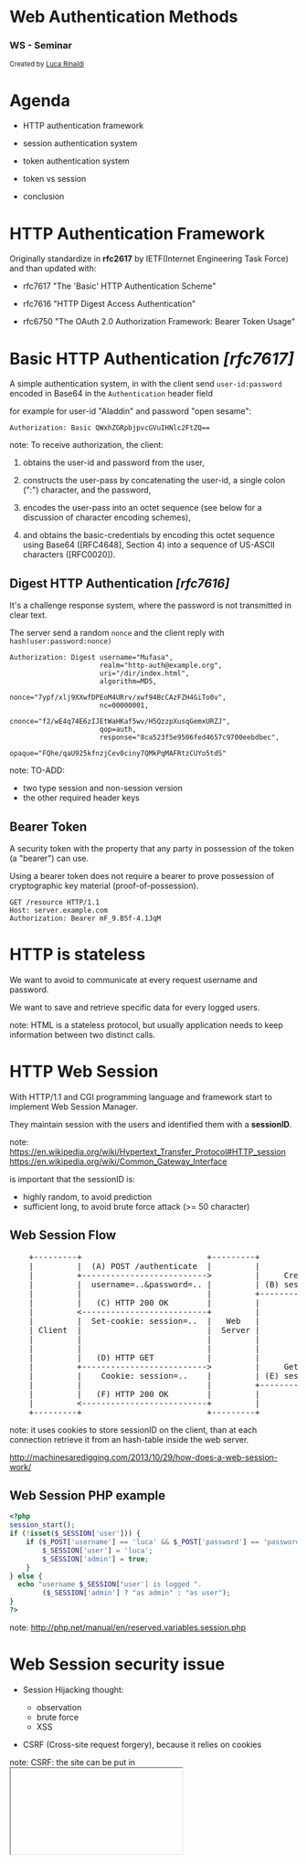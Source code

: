 # Web Authentication Methods
### WS - Seminar

<small>Created by [Luca Rinaldi](http://lucar.in)</small>



# Agenda
- HTTP authentication framework

- session authentication system

- token authentication system

- token vs session

- conclusion



# HTTP Authentication Framework
Originally standardize in **rfc2617** by IETF(Internet Engineering Task Force) and than updated with:

- rfc7617 "The 'Basic' HTTP Authentication Scheme"

- rfc7616 "HTTP Digest Access Authentication"

- rfc6750 "The OAuth 2.0 Authorization Framework: Bearer Token Usage"


# Basic HTTP Authentication *[rfc7617]*
A simple authentication system, in with the client send `user-id:password` encoded in Base64 in the `Authentication` header field

for example for user-id "Aladdin" and password "open sesame":
```
Authorization: Basic QWxhZGRpbjpvcGVuIHNlc2FtZQ==
```

note:
To receive authorization, the client:

1.  obtains the user-id and password from the user,

2.  constructs the user-pass by concatenating the user-id, a single
    colon (":") character, and the password,

3.  encodes the user-pass into an octet sequence (see below for a
    discussion of character encoding schemes),

4.  and obtains the basic-credentials by encoding this octet sequence
    using Base64 ([RFC4648], Section 4) into a sequence of US-ASCII
    characters ([RFC0020]).


## Digest HTTP Authentication *[rfc7616]*
It's a challenge response system, where the password is not transmitted in clear text.

The server send a random `nonce` and the client reply with `hash(user:password:nonce)`

```
Authorization: Digest username="Mufasa",
                      realm="http-auth@example.org",
                      uri="/dir/index.html",
                      algorithm=MD5,
                      nonce="7ypf/xlj9XXwfDPEoM4URrv/xwf94BcCAzFZH4GiTo0v",
                      nc=00000001,
                      cnonce="f2/wE4q74E6zIJEtWaHKaf5wv/H5QzzpXusqGemxURZJ",
                      qop=auth,
                      response="8ca523f5e9506fed4657c9700eebdbec",
                      opaque="FQhe/qaU925kfnzjCev0ciny7QMkPqMAFRtzCUYo5tdS"
```

note:
TO-ADD:
- two type session and non-session version
- the other required header keys


## Bearer Token
A security token with the property that any party in possession of
the token (a "bearer") can use.

Using a bearer token does not require a bearer to prove possession of cryptographic key material (proof-of-possession).

```
GET /resource HTTP/1.1
Host: server.example.com
Authorization: Bearer mF_9.B5f-4.1JqM
```



# HTTP is stateless
We want to avoid to communicate at every request username and password.

We want to save and retrieve specific data for every logged users.

note:
HTML is a stateless protocol, but usually application needs to keep information between two distinct calls.



# HTTP Web Session
With HTTP/1.1 and CGI programming language and framework start to implement Web Session Manager.

They maintain session with the users and identified them with a **sessionID**.

note:
https://en.wikipedia.org/wiki/Hypertext_Transfer_Protocol#HTTP_session
https://en.wikipedia.org/wiki/Common_Gateway_Interface

is important that the sessionID is:
- highly random, to avoid prediction
- sufficient long, to avoid brute force attack (>= 50 character)


## Web Session Flow
<pre>
    +---------+                          +---------+              +---------+
    |         |  (A) POST /authenticate  |         |              |         |
    |         +-------------------------->         |     Create   |         |
    |         |  username=..&password=.. |         | (B) session  |         |
    |         |                          |         +-------------->         |
    |         |   (C) HTTP 200 OK        |         |              |         |
    |         <--------------------------+         |              |         |
    |         |  Set-cookie: session=..  |   Web   |              | Session |
    | Client  |                          |  Server |              | Manager |
    |         |                          |         |              |         |
    |         |                          |         |              |         |
    |         |   (D) HTTP GET           |         |              |         |
    |         +-------------------------->         |     Get user |         |
    |         |    Cookie: session=..    |         | (E) session  |         |
    |         |                          |         +-------------->         |
    |         |   (F) HTTP 200 OK        |         |              |         |
    |         <--------------------------+         |              |         |
    +---------+                          +---------+              +---------+
</pre>

<!--![session-flow](img/session_flow.jpg)-->

note:
it uses cookies to store sessionID on the client, than at each connection retrieve it from an hash-table inside the web server.

http://machinesaredigging.com/2013/10/29/how-does-a-web-session-work/


## Web Session PHP example
```php
<?php
session_start();
if (!isset($_SESSION['user'])) {
    if ($_POST['username'] == 'luca' && $_POST['password'] == 'password'){
        $_SESSION['user'] = 'luca';
        $_SESSION['admin'] = true;
    }
} else {
  echo "username $_SESSION['user'] is logged ".
        ($_SESSION['admin'] ? "as admin" : "as user");
}
?>
```

note:
http://php.net/manual/en/reserved.variables.session.php



# Web Session security issue
- Session Hijacking thought:
    - observation
    - brute force
    - XSS

- CSRF (Cross-site request forgery), because it relies on cookies

note:
CSRF: the site can be put in <iframe>, generate a POST request and re-use the existing authentication cookie to another request.
https://www.owasp.org/index.php/Session_hijacking_attack



# Session limitation
- Centralize information

- Memory and cpu overhead

- Can't work with Cross Domain and CORS (Cross-origin resource sharing)

- Simple authentication flow



# Tokens
It is a string that contain security credential to a login session.

It can be of two types:
- self-contained token
- opaque token

note:
- self-contained token, These are tokens that conform to the JSON Web Token standard and contain information about an identity in the form of claims. They are self-contained in that it is not necessary for the recipient to call a server to validate the token.

- Opaque tokens, Opaque tokens are tokens in a proprietary format that typically contain some identifier to information in a server’s persistent storage. To validate an opaque token, the recipient of the token needs to call the server that issued the token.



# JSON Web Token *[rfc7519]*
It is a self-contained token with a set of keys/value pairs in JSON format.

It safeguard its integrity with JSON Web Signature (JWS) or JSON Web Encryption (JWE)

Am example of JWT:
```JSON
eyJhbGciOiJIUzI1NiIsInR5cCI6IkpXVCJ9
.
eyJpc3MiOiJsdWNhci5pbiIsImV4cCI6MTQ2OTI2ODcwOSwibmFtZSI6Imx1Y2EiLCJhZG1pbiI6dHJ1ZX0
.
5Z5tKUacfE-r_L56uaddeimgREpgk39Fbx6EJ3cuTJg
```

note:
JSON Web Token (JWT) is a compact claims representation format intended for space constrained environments such as HTTP Authorization headers and URI query parameters. JWTs encode claims to be transmitted as a JSON [RFC7159] object that is used as the payload of a JSON Web Signature (JWS) [JWS] structure or as the plaintext of a JSON Web Encryption (JWE) [JWE] structure, enabling the claims to be digitally signed or integrity protected with a Message Authentication Code (MAC) and/or encrypted. JWTs are always represented using the JWS Compact Serialization or the JWE Compact Serialization.


## Claims
A piece of information asserted about a subject.

We can use it to write session data of the users.

They can be:
- registered claims names (i.e. iss, exp, iat, jti..)
- public claims, the one in the IANA database
- private claims names, chosen by the users

note:
registered claims names:
    - iss: The issuer of the token
    - exp: Token expiration time defined in Unix time
    - iat: "Issued at" time, in Unix time, at which the token was issued
    - jti: JWT ID claim provides a unique identifier for the JWT


## Structure [1]
Header:
```json
{
    "alg": "HS256",
    "typ": "JWT"
}
```

Payload:
```json
{
    "iss": "lucar.in",
    "exp": 1469268709,
    "name": "luca",
    "admin": true,
}
```

Verify signature:
```javascript
HMACSHA256(
  base64UrlEncode(header) + "." +
  base64UrlEncode(payload),
  "secret"
)
```


## Structure [2]
Generate the encoding version:
```javascript
base64UrlEncode(header) +
"." +
base64UrlEncode(payload) +
"." +
verify_signature
```

Encoded JWT:
```JSON
eyJhbGciOiJIUzI1NiIsInR5cCI6IkpXVCJ9
.
eyJpc3MiOiJsdWNhci5pbiIsImV4cCI6MTQ2OTI2ODcwOSwibmFtZSI6Imx1Y2EiLCJhZG1pbiI6dHJ1ZX0
.
5Z5tKUacfE-r_L56uaddeimgREpgk39Fbx6EJ3cuTJg
```


## Authentication Flow
<pre>

         +---------+                              +---------+
         |         |   (A) POST /authenticate     |         |
         |         +------------------------------>         +--------+
         |         |  [username=..&password=..]   |         |  (B)   |
         |         |                              |         |Generate|
         |         |   (C) HTTP 200 OK            |         |  JWT   |
         |         <------------------------------+         <--------+
         |         |      [token: '..JWT..']      |         |
         |         |                              |   Web   |
         | Client  |                              |  Server |
         |         |                              |         |
         |         |   (D) HTTP GET               |         |
         |         +------------------------------>         +--------+
         |         | [Authentication: Bearer JWT] |         |  (E)   |
         |         |                              |         |Validate|
         |         |   (F) HTTP 200 OK            |         |  JWT   |
         |         <------------------------------+         <--------+
         |         |                              |         |
         +---------+                              +---------+

</pre>



# OAuth 2.0 *[rfc6749]*
It enables a third-party application to obtain limited access to a service in behalf of a user.

Three parties:
- resource owner (end-user)

- client (third-party application)

- resource and authorization server (service)

For example: </br>
*Draw.io, an online flow chart editor, that request the user to access their storage space on Dropbox, to save and load files.* <!-- .element: style="font-size: 26px"-->

note:
- resource owner, An entity capable of granting access to a protected resource. When the resource owner is a person, it is referred to as an end-user.

- resource server, The server hosting the protected resources, capable of accepting and responding to protected resource requests using access tokens.

- client, An application making protected resource requests on behalf of the resource owner and with its authorization.  The term "client" does not imply any particular implementation characteristics (e.g., whether the application executes on a server, a desktop, or other devices).

- authorization server, The server issuing access tokens to the client after successfully     authenticating the resource owner and obtaining authorization.


## General authentication flow
<pre>

        +----------+
        | Resource |
        |   Owner  |
        |          |
        +----------+
             ^
             |
            (B)
        +----|-----+          Client Identifier      +---------------+
        |         -+----(A)-- & Redirection URI ---->|               |
        |  User-   |                                 | Authorization |
        |  Agent  -+----(B)-- User authenticates --->|     Server    |
        |          |                                 |               |
        |         -+----(C)-- Authorization Code ---<|               |
        +-|----|---+                                 +---------------+
          |    |                                         ^      v
         (A)  (C)                                        |      |
          |    |                                         |      |
          ^    v                                         |      |
        +---------+                                      |      |
        |         |>---(D)-- Authorization Code ---------'      |
        |  Client |          & Redirection URI                  |
        |         |                                             |
        |         |<---(E)----- Access Token -------------------'
        +---------+       (w/ Optional Refresh Token)

</pre>

note:
(A) The client initiates the flow by directing the resource owner's user-agent to the authorization endpoint. The client includes its client identifier, requested scope, local state, and a redirection URI to which the authorization server will send the user-agent back once access is granted (or denied).

(B) The authorization server authenticates the resource owner (via the user-agent) and establishes whether the resource owner grants or denies the client's access request.

(C) Assuming the resource owner grants access, the authorization server redirects the user-agent back to the client using the redirection URI provided earlier (in the request or during client registration). The redirection URI includes an authorization code and any local state provided by the client earlier.

(D) The client requests an access token from the authorization server's token endpoint by including the authorization code received in the previous step. When making the request, the client authenticates with the authorization server. The client includes the redirection URI used to obtain the authorization code for verification.

(E) The authorization server authenticates the client, validates the authorization code, and ensures that the redirection URI received matches the URI used to redirect the client in step (C). If valid, the authorization server responds back with an access token and, optionally, a refresh token.

<pre>
            +--------+                               +---------------+
            |        |--(A)- Authorization Request ->|   Resource    |
            |        |                               |     Owner     |
            |        |<-(B)-- Authorization Grant ---|               |
            |        |                               +---------------+
            |        |
            |        |                               +---------------+
            |        |--(C)-- Authorization Grant -->| Authorization |
            | Client |                               |     Server    |
            |        |<-(D)----- Access Token -------|               |
            |        |                               +---------------+
            |        |
            |        |                               +---------------+
            |        |--(E)----- Access Token ------>|    Resource   |
            |        |                               |     Server    |
            |        |<-(F)--- Protected Resource ---|               |
            +--------+                               +---------------+
</pre>
- (A) The client requests authorization from the resource owner. The authorization request can be made directly to the resource owner (as shown), or preferably indirectly via the authorization server as an intermediary.
- (B) The client receives an authorization grant, which is a credential representing the resource owner's authorization, expressed using one of four grant types defined in this specification or using an extension grant type. The authorization grant type depends on the method used by the client to request authorization and the types supported by the authorization server.
- (C) The client requests an access token by authenticating with the authorization server and presenting the authorization grant.
- (D) The authorization server authenticates the client and validates the authorization grant, and if valid, issues an access token.
- (E) The client requests the protected resource from the resource server and authenticates by presenting the access token.
- (F) The resource server validates the access token, and if valid, serves the request.


## Obtaining Authentication
- authorization code, optimized for **confidential clients**.

- implicit, optimized for **public clients**.

- resource owner password credentials, where the resource owner has a trust relationship with the client.

- client credentials, when the client is requesting access to the protected resources under its control.

note:
- authorization code, The authorization code grant type is used to obtain both access tokens and refresh tokens and is optimized for **confidential clients**.

- implicit, The implicit grant type is used to obtain access tokens (it does not support the issuance of refresh tokens) and is optimized for **public clients** known to operate a particular redirection URI.

- resource owner password credentials, The resource owner password credentials grant type is suitable in cases where the **resource owner has a trust relationship with the client**, such as the device operating system or a highly privileged application.

- client credentials, The client can request an access token using only its client credentials (or other supported means of authentication) when the client is requesting access to the protected resources under its control, or those of another resource owner that have been previously arranged with the authorization server (the method of which is beyond the scope of this specification).



# OpenID *[OpenID Connect 1.0]*
An identity layer on top of the OAuth 2.0 protocol.

It enables Clients to verify the identity of the End-User based on the authentication performed by an Authorization Server.

For example: </br>
*Flicker.com use as Authentication provider Yahoo to login an manager their users* <!-- .element: style="font-size: 26px"-->


## Connection Flow
<pre>
          +----------+                                   +----------+
          |          |                                   |          |
          |          |---------(A) AuthN Request-------->|          |
          |          |                                   |          |
          |          |  +--------+                       |          |
          |          |  |        |                       |          |
          |          |  |  End-  |<--(B) AuthN & AuthZ-->|          |
          |          |  |  User  |                       |          |
          |  Client  |  |        |                       |  OpenID  |
          |          |  +--------+                       | Provider |
          |          |                                   |          |
          |          |<--------(C) AuthN Response--------|          |
          |          |                                   |          |
          |          |---------(D) UserInfo Request----->|          |
          |          |                                   |          |
          |          |<--------(E) UserInfo Response-----|          |
          |          |                                   |          |
          +----------+                                   +----------+
</pre>

note:
- (A) The RP (Client) sends a request to the OpenID Provider (OP).
- (B) The OP authenticates the End-User and obtains authorization.
- (C) The OP responds with an ID Token and usually an Access Token.
- (D) The RP can send a request with the Access Token to the UserInfo Endpoint.
- (E) The UserInfo Endpoint returns Claims about the End-User.



# Token Security issue
- XSS, it's possible to steal saved token

- Invalidation system prone to error

- They can contain sensible information

note:
we can't use `HttpOnly` cookie flag


# Why use Token
- Scalable

- Efficient (memory and CPU)

- CSRF immune

- Work with Cross Domain and CORS (Cross-origin resource sharing)

- Mobile ready



# Conclusion
If correctly implemented either web session or token system can have strong security.

The choose on the two system dependence of the goal of the project.

But token mechanism are more general and ready for mobile and modern web application.



# References
<div style="font-size: 14px;">
- [RFC 7617 - **The 'Basic' HTTP Authentication Scheme** - IETF](https://tools.ietf.org/html/rfc7617). (2015, September). Retrieved July 23, 2016, from https://tools.ietf.org/html/rfc7617

- [RFC 7616 - **HTTP Digest Access Authentication** - IETF](https://tools.ietf.org/html/rfc7616). (2015, September). Retrieved July 23, 2016, from https://tools.ietf.org/html/rfc7616

- [RFC 6750 - **The OAuth 2.0 Authorization Framework: Bearer Token Usage** - IETF](https://tools.ietf.org/html/rfc6750). (2012, October). Retrieved July 23, 2016, from https://tools.ietf.org/html/rfc6750

- [**Web Based Session Management** - TechnicalInfo](http://technicalinfo.net/papers/WebBasedSessionManagement.html). (n.d.). Retrieved July 23, 2016, from http://technicalinfo.net/papers/WebBasedSessionManagement.html

- [**Session Management Cheat Sheet** - OWASP](https://www.owasp.org/index.php/Session_Management_Cheat_Sheet). (2016, June 1). Retrieved July 23, 2016, from https://www.owasp.org/index.php/Session_Management_Cheat_Sheet

- [**Session hijacking attack** - OWASP](https://www.owasp.org/index.php/Session_hijacking_attack). (2014, August 14). Retrieved July 23, 2016, from https://www.owasp.org/index.php/Session_hijacking_attack

- [RFC 7519 - **JSON Web Token (JWT)** - IETF](https://tools.ietf.org/html/rfc7519). (2015, May). Retrieved July 23, 2016, from https://tools.ietf.org/html/rfc7519

- [**Critical vulnerabilities in JSON Web Token libraries** - Auth0](https://auth0.com/blog/2015/03/31/critical-vulnerabilities-in-json-web-token-libraries/). (2015, March 31). Retrieved July 23, 2016, from https://auth0.com/blog/2015/03/31/critical-vulnerabilities-in-json-web-token-libraries/

- [RFC 6749 - **The OAuth 2.0 Authorization Framework** - IETF](https://tools.ietf.org/html/rfc6749). (2012, October). Retrieved July 23, 2016, from https://tools.ietf.org/html/rfc6749

- [**OpenID Connect Core 1.0 incorporating errata set 1** - OpenID Foundation](http://openid.net/specs/openid-connect-core-1_0.html). (2014, November 8). Retrieved July 23, 2016, from http://openid.net/specs/openid-connect-core-1_0.html

- [**Cookies vs. Tokens: The Definitive Guide** - DZone Integration](https://dzone.com/articles/cookies-vs-tokens-the-definitive-guide). (2016, June 2). Retrieved July 23, 2016, from https://dzone.com/articles/cookies-vs-tokens-the-definitive-guide

